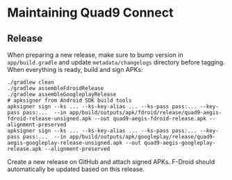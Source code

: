 # Maintaining Quad9 Connect

## Release

When preparing a new release, make sure to bump version in `app/build.gradle` and update `metadata/changelogs` directory before tagging. When everything is ready, build and sign APKs:

```
./gradlew clean
./gradlew assembleFdroidRelease
./gradlew assembleGoogleplayRelease
# apksigner from Android SDK build tools
apksigner sign --ks ... --ks-key-alias ... --ks-pass pass:... --key-pass pass:...  --in app/build/outputs/apk/fdroid/release/quad9-aegis-fdroid-release-unsigned.apk --out quad9-aegis-fdroid-release.apk --alignment-preserved
apksigner sign --ks ... --ks-key-alias ... --ks-pass pass:... --key-pass pass:...  --in app/build/outputs/apk/googleplay/release/quad9-aegis-googleplay-release-unsigned.apk --out quad9-aegis-googleplay-release.apk --alignment-preserved
```

Create a new release on GitHub and attach signed APKs. F-Droid should automatically be updated based on this release.
